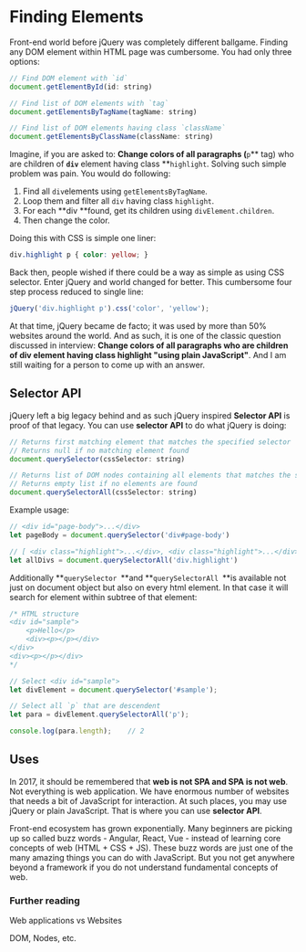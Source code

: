 # Finding Elements

Front-end world before jQuery was completely different ballgame. Finding any DOM element within HTML page was cumbersome. You had only three options:

```js
// Find DOM element with `id`
document.getElementById(id: string)

// Find list of DOM elements with `tag`
document.getElementsByTagName(tagName: string)

// Find list of DOM elements having class `className`
document.getElementsByClassName(className: string)
```

Imagine, if you are asked to: **Change colors of all paragraphs \(**`p`** tag\) who are children of **`div`** element having class **`highlight`. Solving such simple problem was pain. You would do following:

1. Find all `div`elements using `getElementsByTagName`.
2. Loop them and filter all `div` having class `highlight`.
3. For each **div **found, get its children using `divElement.children`.
4. Then change the color.

Doing this with CSS is simple one liner:

```css
div.highlight p { color: yellow; }
```

Back then, people wished if there could be a way as simple as using CSS selector. Enter jQuery and world changed for better. This  cumbersome four step process reduced to single line:

```js
jQuery('div.highlight p').css('color', 'yellow');
```

At that time, jQuery became de facto; it was used by more than 50% websites around the world. And as such, it is one of the classic question discussed in interview: **Change colors of all paragraphs who are children of div element having class highlight "using plain JavaScript"**. And I am still waiting for a person to come up with an answer.

## Selector API

jQuery left a big legacy behind and as such jQuery inspired **Selector API** is proof of that legacy. You can use **selector API** to do what jQuery is doing:

```js
// Returns first matching element that matches the specified selector
// Returns null if no matching element found
document.querySelector(cssSelector: string)

// Returns list of DOM nodes containing all elements that matches the selector
// Returns empty list if no elements are found
document.querySelectorAll(cssSelector: string)
```

Example usage:

```js
// <div id="page-body">...</div>
let pageBody = document.querySelector('div#page-body')

// [ <div class="highlight">...</div>, <div class="highlight">...</div>, ... ]
let allDivs = document.querySelectorAll('div.highlight')
```

Additionally **`querySelector `**and **`querySelectorAll `**is available not just on document object but also on every html element. In that case it will search for element within subtree of that element:

```js
/* HTML structure
<div id="sample">
    <p>Hello</p>
    <div><p></p></div>
</div>
<div><p></p></div>
*/

// Select <div id="sample">
let divElement = document.querySelector('#sample');

// Select all `p` that are descendent
let para = divElement.querySelectorAll('p');

console.log(para.length);    // 2
```

## Uses

In 2017, it should be remembered that **web is not SPA and SPA is not web**. Not everything is web application. We have enormous number of websites that needs a bit of JavaScript for interaction. At such places, you may use jQuery or plain JavaScript. That is where you can use **selector API**.

Front-end ecosystem has grown exponentially. Many beginners are picking up so called buzz words - Angular, React, Vue - instead of learning core concepts of web \(HTML + CSS + JS\). These buzz words are just one of the many amazing things you can do with JavaScript. But you not get anywhere beyond a framework if you do not understand fundamental concepts of web.

### Further reading

Web applications vs Websites

DOM, Nodes, etc.


